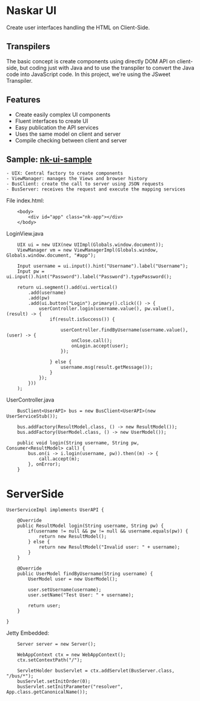 # Naskar UI

Create user interfaces handling the HTML on Client-Side. 

## Transpilers

The basic concept is create components using directly DOM API on client-side, but coding just with Java and to use the transpiler to convert the Java code into JavaScript code. In this project, we're using the JSweet Transpiler.

## Features

- Create easily complex UI components
- Fluent interfaces to create UI
- Easy publication the API services
- Uses the same model on client and server
- Compile checking between client and server

## Sample: [nk-ui-sample](https://github.com/naskarlab/nk-ui-sample)

	- UIX: Central factory to create components
	- ViewManager: manages the Views and browser history 
	- BusClient: create the call to server using JSON requests
	- BusServer: receives the request and execute the mapping services

File index.html:

```
	<body>
		<div id="app" class="nk-app"></div>
	</body>
```

LoginView.java

```
	UIX ui = new UIX(new UIImpl(Globals.window.document));
	ViewManager vm = new ViewManagerImpl(Globals.window, Globals.window.document, "#app");

	Input username = ui.input().hint("Username").label("Username");
	Input pw = ui.input().hint("Password").label("Password").typePassword();

	return ui.segment().add(ui.vertical()
		.add(username)
		.add(pw)
		.add(ui.button("Login").primary().click(() -> {
			userController.login(username.value(), pw.value(), (result) -> {
				if(result.isSuccess()) {
					
					userController.findByUsername(username.value(), (user) -> {
						onClose.call();
						onLogin.accept(user);	
					});
					
				} else {
					username.msg(result.getMessage());
				}
			});
		}))
	);
```

UserController.java

```
	BusClient<UserAPI> bus = new BusClient<UserAPI>(new UserServiceStub());
	
	bus.addFactory(ResultModel.class, () -> new ResultModel());
	bus.addFactory(UserModel.class, () -> new UserModel());
	
	public void login(String username, String pw, Consumer<ResultModel> call) {
		bus.on(i -> i.login(username, pw)).then((m) -> {
			call.accept(m);
		}, onError);
	}
```

# ServerSide

```
UserServiceImpl implements UserAPI {
	
	@Override
	public ResultModel login(String username, String pw) {
		if(username != null && pw != null && username.equals(pw)) {
			return new ResultModel();
		} else {
			return new ResultModel("Invalid user: " + username);
		}
	}
	
	@Override
	public UserModel findByUsername(String username) {
		UserModel user = new UserModel();
		
		user.setUsername(username);
		user.setName("Test User: " + username);
		
		return user;
	}
	
}
```

Jetty Embedded:

```
	Server server = new Server();

	WebAppContext ctx = new WebAppContext();
	ctx.setContextPath("/");

	ServletHolder busServlet = ctx.addServlet(BusServer.class, "/bus/*");
	busServlet.setInitOrder(0);
	busServlet.setInitParameter("resolver", App.class.getCanonicalName());
```

  

